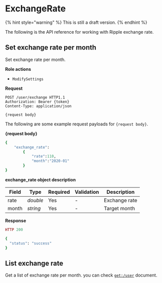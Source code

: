 # ExchangeRate

{% hint style="warning" %}
This is still a draft version.
{% endhint %}

The following is the API reference for working with Ripple exchange rate.

## Set exchange rate per month

Set exchange rate per month.


**Role actions**

- `ModifySettings`

**Request**

```http
POST /user/exchange HTTP1.1
Authorization: Bearer {token}
Content-Type: application/json

{request body}
```
The following are some example request payloads for `{request body}`.


**{request body}**

```ruby
{
	"exchange_rate":
		{
			"rate":110,
			"month":"2020-01"
		}
}
```

**exchange_rate object description**

Field           | Type      | Required | Validation | Description
--------------- | --------- | -------- | ---------- | -----------
 rate           | *double*  | Yes      | -          | Exchange rate
 month          | *string*  | Yes      | -          | Target month


**Response**

```ruby
HTTP 200

{
  "status": "success"
}
```


## List exchange rate

Get a list of exchange rate per month. you can check [`get:/user`](WIP) document.

